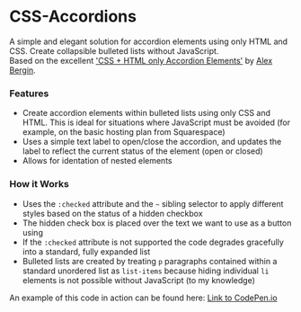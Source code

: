 # CSS-Accordions
A simple and elegant solution for accordion elements using only HTML and CSS. Create collapsible bulleted lists without JavaScript.
<br />
Based on the excellent ['CSS + HTML only Accordion Elements'](https://codepen.io/abergin/pen/ihlDf) by [Alex Bergin](https://codepen.io/abergin/).


### Features

* Create accordion elements within bulleted lists using only CSS and HTML. This is ideal for situations where JavaScript must be avoided (for example, on the basic hosting plan from Squarespace)
* Uses a simple text label to open/close the accordion, and updates the label to reflect the current status of the element (open or closed)
* Allows for identation of nested elements

### How it Works

* Uses the `:checked` attribute and the `~` sibling selector to apply different styles based on the status of a hidden checkbox
* The hidden check box is placed over the text we want to use as a button using 
* If the `:checked` attribute is not supported the code degrades gracefully into a standard, fully expanded list
* Bulleted lists are created by treating `p` paragraphs contained within a standard unordered list as `list-items` because hiding individual `li` elements is not possible without JavaScript (to my knowledge)

An example of this code in action can be found here: [Link to CodePen.io](https://codepen.io/togden/pen/xMRbrx)


